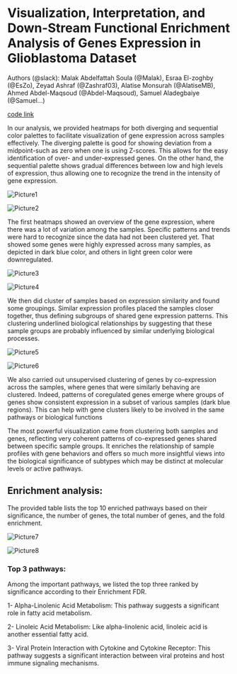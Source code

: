 
# Visualization, Interpretation, and Down-Stream Functional Enrichment Analysis of Genes Expression in Glioblastoma Dataset
Authors (@slack): Malak Abdelfattah Soula (@Malak), Esraa El-zoghby (@EsZo), Zeyad Ashraf (@Zashraf03), Alatise Monsurah (@AlatiseMB), 
Ahmed Abdel-Maqsoud (@Abdel-Maqsoud), Samuel Aladegbaiye (@Samuel...)

[code link](https://github.com/MalakSoula/Glioblastoma-/blob/main/HackBio.R)

In our analysis, we provided heatmaps for both diverging and sequential color palettes to facilitate visualization of gene expression across samples effectively.
The diverging palette is good for showing deviation from a midpoint-such as zero when one is using Z-scores. This allows for the easy identification of over- and under-expressed genes. 
On the other hand, the sequential palette shows gradual differences between low and high levels of expression, thus allowing one to recognize the trend in the intensity of gene expression.

 ![Picture1](https://github.com/user-attachments/assets/984df331-2a4c-42e7-b6ad-a7cc54758463)

![Picture2](https://github.com/user-attachments/assets/f6683fc9-26f7-4a38-9cc3-bce38bf46a06)

The first heatmaps showed an overview of the gene expression, where there was a lot of variation among the samples.
Specific patterns and trends were hard to recognize since the data had not been clustered yet.
That showed some genes were highly expressed across many samples, as depicted in dark blue color, and others in light green color were downregulated. 

![Picture3](https://github.com/user-attachments/assets/088d33fd-48ea-47b5-9fdd-cbee072d82de)

![Picture4](https://github.com/user-attachments/assets/94b41495-46c6-4a6d-af43-d8157f057243)


We then did cluster of samples based on expression similarity and found some groupings. Similar expression profiles placed the samples closer together, 
thus defining subgroups of shared gene expression patterns. This clustering underlined biological relationships by suggesting that these sample groups are 
probably influenced by similar underlying biological processes.

![Picture5](https://github.com/user-attachments/assets/636a8eb7-c797-4db0-bf5a-d7d1bfd88cda)

![Picture6](https://github.com/user-attachments/assets/7ae13e89-0ded-4a05-96b3-685cf9e2b96d)

                        
We also carried out unsupervised clustering of genes by co-expression across the samples, where genes that were similarly behaving are clustered.
Indeed, patterns of coregulated genes emerge where groups of genes show consistent expression in a subset of various samples (dark blue regions). 
This can help with gene clusters likely to be involved in the same pathways or biological functions

The most powerful visualization came from clustering both samples and genes, reflecting very coherent patterns of co-expressed genes shared between specific sample groups. 
It enriches the relationship of sample profiles with gene behaviors and offers so much more insightful views into the biological significance of subtypes
which may be distinct at molecular levels or active pathways.

## Enrichment analysis:
The provided table lists the top 10 enriched pathways based on their significance, the number of genes, the total number of genes, and the fold enrichment.

![Picture7](https://github.com/user-attachments/assets/1abb91dc-1ab5-43d0-8644-990cff499673)

![Picture8](https://github.com/user-attachments/assets/2058a621-cccc-4dbc-bfd7-92efc26781c9)

### Top 3 pathways:
Among the important pathways, we listed the top three ranked by significance according to their Enrichment FDR.

1-	Alpha-Linolenic Acid Metabolism: This pathway suggests a significant role in fatty acid metabolism.

2-	Linoleic Acid Metabolism: Like alpha-linolenic acid, linoleic acid is another essential fatty acid.

3-	Viral Protein Interaction with Cytokine and Cytokine Receptor: This pathway suggests a significant interaction between viral proteins and host immune signaling mechanisms. 

